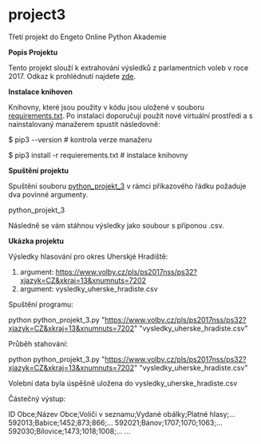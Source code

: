 # project3
Třetí projekt do Engeto Online Python Akademie

**Popis Projektu**  

Tento projekt slouží k extrahování výsledků z parlamentních voleb v roce 2017. Odkaz k prohlédnutí najdete [zde](https://www.volby.cz/pls/ps2017nss/ps3?xjazyk=CZ).

**Instalace knihoven** 

Knihovny, které jsou použity v kódu jsou uložené v souboru [requirements.txt](https://github.com/vasicekf/project3/blob/main/requirements.txt). Po instalaci doporučuji použít nové virtuální prostředí a s nainstalovaný manažerem spustit následovně:

$ pip3 --version                     # kontrola verze manažeru

$ pip3 install -r requierements.txt  # instalace knihovny

**Spuštění projektu** 

Spuštění souboru [python_projekt_3](https://github.com/vasicekf/project3/blob/main/python_projekt_3.py) v rámci příkazového řádku požaduje dva povinné argumenty.

python_projekt_3 <odkaz-uzemniho-celku> <vysledny-soubor>

Následně se vám stáhnou výsledky jako soubour s příponou .csv.

**Ukázka projektu** 

Výsledky hlasování pro okres Uherskjé Hradiště:

1. argument: https://www.volby.cz/pls/ps2017nss/ps32?xjazyk=CZ&xkraj=13&xnumnuts=7202
2. argument: vysledky_uherske_hradiste.csv

Spuštění programu:

python python_projekt_3.py "https://www.volby.cz/pls/ps2017nss/ps32?xjazyk=CZ&xkraj=13&xnumnuts=7202" "vysledky_uherske_hradiste.csv"

Průběh stahování:

python python_projekt_3.py "https://www.volby.cz/pls/ps2017nss/ps32?xjazyk=CZ&xkraj=13&xnumnuts=7202" "vysledky_uherske_hradiste.csv"

Volební data byla úspěšně uložena do vysledky_uherske_hradiste.csv

Částečný výstup:

ID Obce;Název Obce;Voliči v seznamu;Vydané obálky;Platné hlasy;...
592013;Babice;1452;873;866;...
592021;Bánov;1707;1070;1063;...
592030;Bílovice;1473;1018;1008;...
...
